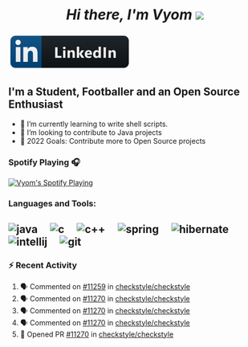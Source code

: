 <h1 align="center"><em>Hi there, I'm Vyom </em><img src="https://user-images.githubusercontent.com/73777108/150582164-1a082835-3bad-4a81-b3c7-dad6e90c6e19.gif" width="50"></h1>

<a href="https://www.linkedin.com/in/vyom-yadav-66a97918b/">
    <img src="https://github.com/MikeCodesDotNET/ColoredBadges/blob/master/svg/social/linkedin.svg" alt="gitter" style="vertical-align:top; margin:6px 4px">
</a>  


## I'm a Student, Footballer and an Open Source Enthusiast

- 🌱 I’m currently learning to write shell scripts.
- 👯 I’m looking to contribute to Java projects
- 🥅 2022 Goals: Contribute more to Open Source projects

### Spotify Playing 🎧

[<img src="https://novatorem-git-master-vyom-yadav.vercel.app/api/spotify" alt="Vyom's Spotify Playing" width="350" />](https://open.spotify.com/user/312oauov5ttlvf6hg6yygyiz3m4m)


### Languages and Tools:

<img src="https://qph.fs.quoracdn.net/main-qimg-48b7a3d8958565e7aa3ad4dbf2312770.webp" alt="java" height="30"> &nbsp; &nbsp;
<img src="https://www.techbaz.org/Course/img/c-logo.png" alt="c" height="30"> &nbsp; &nbsp;
<img src="https://upload.wikimedia.org/wikipedia/commons/thumb/1/18/ISO_C%2B%2B_Logo.svg/1822px-ISO_C%2B%2B_Logo.svg.png" alt="c++" height="30"> &nbsp; &nbsp;
<img src="https://e7.pngegg.com/pngimages/6/979/png-clipart-spring-framework-computer-icons-spring-web-flow-java-advancement-leaf-logo-thumbnail.png" alt="spring" height="30"> &nbsp; &nbsp; 
<img src="https://img.favpng.com/11/23/4/hibernate-object-relational-mapping-java-spring-framework-software-framework-png-favpng-J8zvFPmUemCcV5YUsQ7qP7XqF.png" alt="hibernate" height="30"> &nbsp; &nbsp;
<img src="https://resources.jetbrains.com/storage/products/intellij-idea/img/meta/intellij-idea_logo_300x300.png" alt="intellij" height="30"> &nbsp; &nbsp; 
<img src="https://upload.wikimedia.org/wikipedia/commons/thumb/e/e0/Git-logo.svg/1280px-Git-logo.svg.png" alt="git" height="25">&nbsp; &nbsp;
---

### :zap: Recent Activity

<!--START_SECTION:activity-->
1. 🗣 Commented on [#11259](https://github.com/checkstyle/checkstyle/issues/11259) in [checkstyle/checkstyle](https://github.com/checkstyle/checkstyle)
2. 🗣 Commented on [#11270](https://github.com/checkstyle/checkstyle/issues/11270) in [checkstyle/checkstyle](https://github.com/checkstyle/checkstyle)
3. 🗣 Commented on [#11270](https://github.com/checkstyle/checkstyle/issues/11270) in [checkstyle/checkstyle](https://github.com/checkstyle/checkstyle)
4. 🗣 Commented on [#11270](https://github.com/checkstyle/checkstyle/issues/11270) in [checkstyle/checkstyle](https://github.com/checkstyle/checkstyle)
5. 💪 Opened PR [#11270](https://github.com/checkstyle/checkstyle/pull/11270) in [checkstyle/checkstyle](https://github.com/checkstyle/checkstyle)
<!--END_SECTION:activity-->


